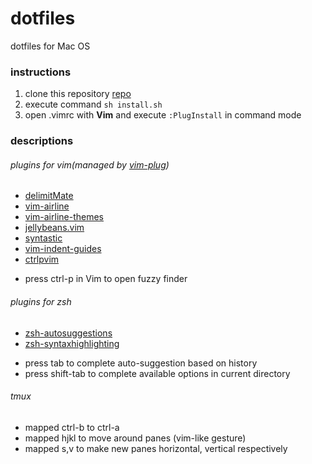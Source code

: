 # dotfiles
dotfiles for Mac OS

### instructions

1. clone this repository [repo](https://github.com/zero-DS/dotfiles)
2. execute command `sh install.sh`
3. open .vimrc with **Vim** and execute `:PlugInstall` in command mode

### descriptions

###### plugins for vim(managed by [vim-plug](https://github.com/junegunn/vim-plug))
- [delimitMate](https://github.com/raimondi/delimitmate)
- [vim-airline](https://github.com/vim-airline/vim-airline)
- [vim-airline-themes](https://github.com/vim-airline/vim-airline-themes)
- [jellybeans.vim](https://github.com/nanotech/jellybeans.vim)
- [syntastic](https://github.com/vim-syntastic/syntastic)
- [vim-indent-guides](https://github.com/valloric/vim-indent-guides)
- [ctrlpvim](https://github.com/ctrlpvim/ctrlp.vim)

* press ctrl-p in Vim to open fuzzy finder

###### plugins for zsh
- [zsh-autosuggestions](https://github.com/zsh-users/zsh-autosuggestions)
- [zsh-syntaxhighlighting](https://github.com/zsh-users/zsh-syntax-highlighting)

* press tab to complete auto-suggestion based on history
* press shift-tab to complete available options in current directory

###### tmux
- mapped ctrl-b to ctrl-a
- mapped hjkl to move around panes (vim-like gesture)
- mapped s,v to make new panes horizontal, vertical respectively
